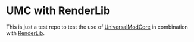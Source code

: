 # UMC with RenderLib

This is just a test repo to test the use of [UniversalModCore](https://github.com/TeamOpenIndustry/UniversalModCore) in
combination with [RenderLib](https://gitlab.com/FriedrichS/renderlib).